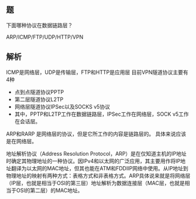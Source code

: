 题
-
下面哪种协议在数据链路层？

ARP/ICMP/FTP/UDP/HTTP/VPN

解析
-
ICMP是网络层，UDP是传输层，FTP和HTTP是应用层
目前VPN隧道协议主要有4种

- 点到点隧道协议PPTP
- 第二层隧道协议L2TP
- 网络层隧道协议IPSec以及SOCKS v5协议
- 其中，PPTP和L2TP工作在数据链路层，IPSec工作在网络层，SOCK v5工作在会话层。

ARP和RARP 是网络层的协议，但是它所工作的内容是链路层的。
具体来说应该是在网络层。

地址解析协议（Address Resolution Protocol，ARP）是在仅知道主机的IP地址时确定其物理地址的一种协议。因IPv4和以太网的广泛应用，其主要用作将IP地址翻译为以太网的MAC地址，但其也能在ATM和FDDIIP网络中使用。从IP地址到物理地址的映射有两种方式：表格方式和非表格方式。ARP具体说来就是将网络层（IP层，也就是相当于OSI的第三层）地址解析为数据连接层（MAC层，也就是相当于OSI的第二层）的MAC地址。